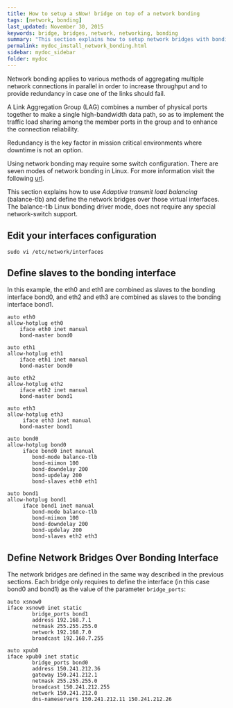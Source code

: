 ```yaml
---
title: How to setup a sNow! bridge on top of a network bonding
tags: [network, bonding]
last_updated: November 30, 2015
keywords: bridge, bridges, network, networking, bonding
summary: "This section explains how to setup network bridges with bonding in order to achieve high availability and better performance."
permalink: mydoc_install_network_bonding.html
sidebar: mydoc_sidebar
folder: mydoc
---
```


Network bonding applies to various methods of aggregating multiple network connections in parallel in order to increase throughput and to provide redundancy in case one of the links should fail.

A Link Aggregation Group (LAG) combines a number of physical ports together to make a single high-bandwidth data path, so as to implement the traffic load sharing among the member ports in the group and to enhance the connection reliability.

Redundancy is the key factor in mission critical environments where downtime is not an option.

Using network bonding may require some switch configuration. There are seven modes of network bonding in Linux. For more information visit the following [url](https://help.ubuntu.com/community/UbuntuBonding).

This section explains how to use *Adaptive transmit load balancing* (balance-tlb) and define the network bridges over those virtual interfaces. The balance-tlb Linux bonding driver mode, does not require any special network-switch support.

## Edit your interfaces configuration

```
sudo vi /etc/network/interfaces
```

## Define slaves to the bonding interface
In this example, the eth0 and eth1 are combined as slaves to the bonding interface bond0, and eth2 and eth3 are combined as slaves to the bonding interface bond1.
```
auto eth0
allow-hotplug eth0
	iface eth0 inet manual
	bond-master bond0

auto eth1
allow-hotplug eth1
 	iface eth1 inet manual
 	bond-master bond0

auto eth2
allow-hotplug eth2
 	iface eth2 inet manual
 	bond-master bond1

auto eth3
allow-hotplug eth3
     iface eth3 inet manual
 	bond-master bond1

auto bond0
allow-hotplug bond0
     iface bond0 inet manual
    	bond-mode balance-tlb
    	bond-miimon 100
    	bond-downdelay 200
    	bond-updelay 200
    	bond-slaves eth0 eth1

auto bond1
allow-hotplug bond1
     iface bond1 inet manual
    	bond-mode balance-tlb
    	bond-miimon 100
    	bond-downdelay 200
    	bond-updelay 200
    	bond-slaves eth2 eth3
```
## Define Network Bridges Over Bonding Interface
The network bridges are defined in the same way described in the previous sections. Each bridge only requires to define the interface (in this case bond0 and bond1) as the value of the parameter ```bridge_ports```:
```
auto xsnow0
iface xsnow0 inet static
        bridge_ports bond1
        address 192.168.7.1
        netmask 255.255.255.0
        network 192.168.7.0
        broadcast 192.168.7.255

auto xpub0
iface xpub0 inet static
        bridge_ports bond0
        address 150.241.212.36
        gateway 150.241.212.1
        netmask 255.255.255.0
        broadcast 150.241.212.255
        network 150.241.212.0
        dns-nameservers 150.241.212.11 150.241.212.26
```
